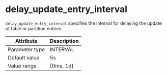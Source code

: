# delay_update_entry_interval

`delay_update_entry_interval` specifies the interval for delaying the update of table or partition entries.

| Attribute | Description |
|----------|---------|
| Parameter type | INTERVAL |
| Default value | 5s |
| Value range | [0ms, 1d] |

